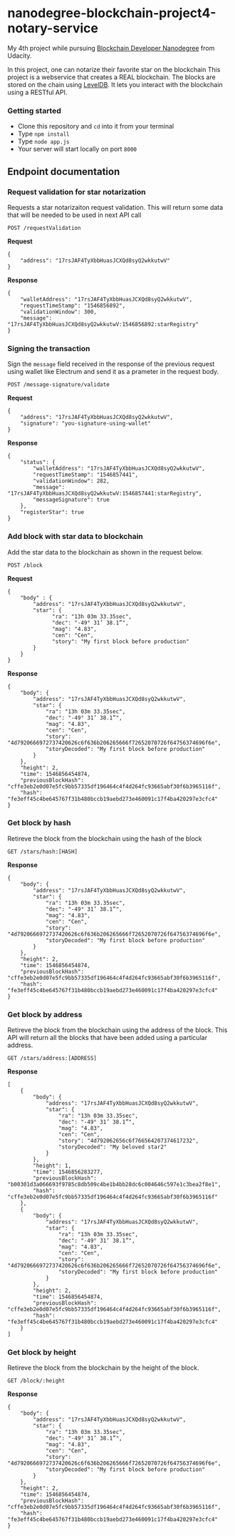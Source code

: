 # nanodegree-blockchain-project4-notary-service

My 4th project while pursuing [Blockchain Developer Nanodegree](https://in.udacity.com/course/blockchain-developer-nanodegree--nd1309) from Udacity.

In this project, one can notarize their favorite star on the blockchain
This project is a webservice that creates a REAL blockchain. The blocks are stored
on the chain using [LevelDB](https://github.com/google/leveldb). It lets
you interact with the blockchain using a RESTful API.

### Getting started
- Clone this repository and `cd` into it from your terminal
- Type `npm install`
- Type `node app.js`
- Your server will start locally on port `8000`

## Endpoint documentation
### Request validation for star notarization

Requests a star notarizaiton request validation. This will return some data that
will be needed to be used in next API call

`POST /requestValidation`


**Request**
```
{
	"address": "17rsJAF4TyXbbHuasJCXQd8syQ2wkkutwV"
}
```

**Response**
```
{
    "walletAddress": "17rsJAF4TyXbbHuasJCXQd8syQ2wkkutwV",
    "requestTimeStamp": "1546856892",
    "validationWindow": 300,
    "message": "17rsJAF4TyXbbHuasJCXQd8syQ2wkkutwV:1546856892:starRegistry"
}
```

### Signing the transaction

Sign the `message` field received in the response of the previous request
using wallet like Electrum and send it as a prameter in the request body.

`POST /message-signature/validate`


**Request**
```
{
	"address": "17rsJAF4TyXbbHuasJCXQd8syQ2wkkutwV",
	"signature": "you-signature-using-wallet"
}
```

**Response**
```
{
    "status": {
        "walletAddress": "17rsJAF4TyXbbHuasJCXQd8syQ2wkkutwV",
        "requestTimeStamp": "1546857441",
        "validationWindow": 282,
        "message": "17rsJAF4TyXbbHuasJCXQd8syQ2wkkutwV:1546857441:starRegistry",
        "messageSignature": true
    },
    "registerStar": true
}
```

### Add block with star data to blockchain

Add the star data to the blockchain as shown in the request below.

`POST /block`


**Request**
```
{
    "body" : {
        "address": "17rsJAF4TyXbbHuasJCXQd8syQ2wkkutwV",
        "star": {
              "ra": "13h 03m 33.35sec",
              "dec": "-49° 31’ 38.1”",
              "mag": "4.83",
              "cen": "Cen",
              "story": "My first block before production"
        }
	}
}
```

**Response**
```
{
    "body": {
        "address": "17rsJAF4TyXbbHuasJCXQd8syQ2wkkutwV",
        "star": {
            "ra": "13h 03m 33.35sec",
            "dec": "-49° 31’ 38.1”",
            "mag": "4.83",
            "cen": "Cen",
            "story": "4d7920666972737420626c6f636b206265666f72652070726f64756374696f6e",
            "storyDecoded": "My first block before production"
        }
    },
    "height": 2,
    "time": 1546856454874,
    "previousBlockHash": "cffe3eb2e0d07e5fc9bb57335df196464c4f4d264fc93665abf30f6b3965116f",
    "hash": "fe3eff45c4be645767f31b480bccb19aebd273e460091c17f4ba420297e3cfc4"
}
```

### Get block by hash

Retireve the block from the blockchain using the hash of the block

`GET /stars/hash:[HASH]`

**Response**
```
{
    "body": {
        "address": "17rsJAF4TyXbbHuasJCXQd8syQ2wkkutwV",
        "star": {
            "ra": "13h 03m 33.35sec",
            "dec": "-49° 31’ 38.1”",
            "mag": "4.83",
            "cen": "Cen",
            "story": "4d7920666972737420626c6f636b206265666f72652070726f64756374696f6e",
            "storyDecoded": "My first block before production"
        }
    },
    "height": 2,
    "time": 1546856454874,
    "previousBlockHash": "cffe3eb2e0d07e5fc9bb57335df196464c4f4d264fc93665abf30f6b3965116f",
    "hash": "fe3eff45c4be645767f31b480bccb19aebd273e460091c17f4ba420297e3cfc4"
}
```

### Get block by address

Retireve the block from the blockchain using the address of the block.
This API will return all the blocks that have been added using a particular
address.

`GET /stars/address:[ADDRESS]`

**Response**
```
[
    {
        "body": {
            "address": "17rsJAF4TyXbbHuasJCXQd8syQ2wkkutwV",
            "star": {
                "ra": "13h 03m 33.35sec",
                "dec": "-49° 31’ 38.1”",
                "mag": "4.83",
                "cen": "Cen",
                "story": "4d792062656c6f766564207374617232",
                "storyDecoded": "My beloved star2"
            }
        },
        "height": 1,
        "time": 1546856283277,
        "previousBlockHash": "b00301d3a066693f9785c8db509c4be1b4bb28dc6c004646c597e1c3bea2f8e1",
        "hash": "cffe3eb2e0d07e5fc9bb57335df196464c4f4d264fc93665abf30f6b3965116f"
    },
    {
        "body": {
            "address": "17rsJAF4TyXbbHuasJCXQd8syQ2wkkutwV",
            "star": {
                "ra": "13h 03m 33.35sec",
                "dec": "-49° 31’ 38.1”",
                "mag": "4.83",
                "cen": "Cen",
                "story": "4d7920666972737420626c6f636b206265666f72652070726f64756374696f6e",
                "storyDecoded": "My first block before production"
            }
        },
        "height": 2,
        "time": 1546856454874,
        "previousBlockHash": "cffe3eb2e0d07e5fc9bb57335df196464c4f4d264fc93665abf30f6b3965116f",
        "hash": "fe3eff45c4be645767f31b480bccb19aebd273e460091c17f4ba420297e3cfc4"
    }
]
```

### Get block by height

Retireve the block from the blockchain by the height of the block.

`GET /block/:height`

**Response**
```
{
    "body": {
        "address": "17rsJAF4TyXbbHuasJCXQd8syQ2wkkutwV",
        "star": {
            "ra": "13h 03m 33.35sec",
            "dec": "-49° 31’ 38.1”",
            "mag": "4.83",
            "cen": "Cen",
            "story": "4d7920666972737420626c6f636b206265666f72652070726f64756374696f6e",
            "storyDecoded": "My first block before production"
        }
    },
    "height": 2,
    "time": 1546856454874,
    "previousBlockHash": "cffe3eb2e0d07e5fc9bb57335df196464c4f4d264fc93665abf30f6b3965116f",
    "hash": "fe3eff45c4be645767f31b480bccb19aebd273e460091c17f4ba420297e3cfc4"
}
```

